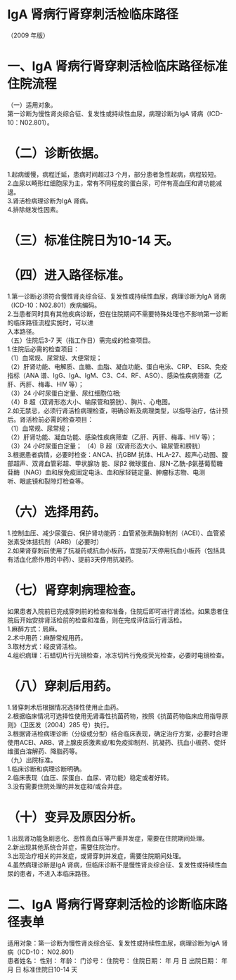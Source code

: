 # IgA 肾病行肾穿刺活检临床路径  
（2009 年版）  
# 一、IgA 肾病行肾穿刺活检临床路径标准住院流程  
（一）适用对象。  
第一诊断为慢性肾炎综合征、复发性或持续性血尿，病理诊断为IgA 肾病（ICD-10：N02.801）。  
# （二）诊断依据。  
1.起病缓慢，病程迁延，患病时间超过3 个月，部分患者急性起病，病程较短。  
2.血尿以畸形红细胞尿为主，常有不同程度的蛋白尿，可伴有高血压和肾功能减退。  
3.肾活检病理诊断为IgA 肾病。  
4.排除继发性因素。  
# （三）标准住院日为10-14 天。  
# （四）进入路径标准。  
1.第一诊断必须符合慢性肾炎综合征、复发性或持续性血尿，病理诊断为IgA 肾病（ICD-10：N02.801）疾病编码。  
2.当患者同时具有其他疾病诊断，但在住院期间不需要特殊处理也不影响第一诊断的临床路径流程实施时，可以进  
入本路径。  
（五）住院后3-7 天（指工作日）需完成的检查项目。  
1.住院后必需的检查项目：  
（1）血常规、尿常规、大便常规；  
（2）肝肾功能、电解质、血糖、血脂、凝血功能、蛋白电泳、CRP、 ESR、免疫指标（ANA 谱、IgG、IgA、IgM、C3、C4、RF、ASO）、感染性疾病筛查（乙肝、丙肝、梅毒、HIV 等）；  
（3）24 小时尿蛋白定量、尿红细胞位相;  
（4）B 超（双肾形态大小、输尿管和膀胱）、胸片、心电图。  
2.如无禁忌，必须行肾活检病理检查，明确诊断及病理类型，以指导治疗，估计预后。肾活检前必需的检查项目：  
（1）血常规、尿常规；  
（2）肝肾功能、凝血功能、感染性疾病筛查（乙肝、丙肝、梅毒、HIV 等）；  
（3）24 小时尿蛋白定量； （4）B 超（双肾形态大小、输尿管和膀胱）  
3.根据患者病情，必要时检查：ANCA、抗GBM 抗体、HLA-27、超声心动图、腹部超声、双肾血管彩超、甲状腺功 能、尿β2 微球蛋白、尿N-乙酰-β氨基葡萄糖苷酶（NAG）血和尿免疫固定电泳、血和尿轻链定量、肿瘤标志物、电测  
听、眼底镜和裂隙灯检查等。  
# （六）选择用药。  
1.控制血压、减少尿蛋白、保护肾功能药：血管紧张素酶抑制剂（ACEI）、血管紧张素受体拮抗剂（ARB）（必要时）  
2.如果肾穿刺前使用了抗凝药或抗血小板药，宜提前7天停用抗血小板药（包括具有活血化瘀作用的中药）、提前3天停用抗凝药。  
# （七）肾穿刺病理检查。  
如果患者入院前已完成穿刺前的检查和准备，住院后即可进行肾活检。如果患者住院后开始安排肾活检前的检查和准备，则在完成评估后行肾活检。  
1.麻醉方式：局麻。  
2.术中用药：麻醉常规用药。  
3.取材方式：经皮肾活检。  
4.组织病理：石蜡切片行光镜检查，冰冻切片行免疫荧光检查，必要时电镜检查。  
# （八）穿刺后用药。  
1.肾穿刺术后根据情况选择性使用止血药。  
2.根据临床情况可选择性使用无肾毒性抗菌药物，按照《抗菌药物临床应用指导原则》（卫医发〔2004〕285 号）执行。  
3.根据肾活检病理诊断（分级或分型）结合临床表现，确定治疗方案，必要时合理使用ACEI、ARB、肾上腺皮质激素或/和免疫抑制剂、抗凝药、抗血小板药、促纤维蛋白溶解药、降脂药等。  
（九）出院标准。  
1.临床诊断和病理诊断明确。  
2.临床表现（血压、尿蛋白、血尿、肾功能）稳定或者好转。  
3.没有需要住院处理的并发症和/或合并症。  
# （十）变异及原因分析。  
1.出现肾功能急剧恶化、恶性高血压等严重并发症，需要在住院期间处理。  
2.新出现其他系统合并症，需要住院治疗。  
3.出现治疗相关的并发症，或肾穿刺并发症，需要住院期间处理。  
4.虽然病理诊断是IgA 肾病，但临床诊断不是慢性肾炎综合征、复发性或持续性血尿的患者，不进入本临床路径。  
# 二、IgA 肾病行肾穿刺活检的诊断临床路径表单  
适用对象：第一诊断为慢性肾炎综合征、复发性或持续性血尿，病理诊断为IgA 肾病（ICD-10：      N02.801）  
患者姓名：       性别：    年龄：      门诊号：        住院号：           住院日期：     年  月  日    出院日期：     年  月  日   标准住院日10-14 天  
